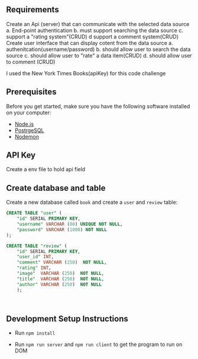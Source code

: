 ## Requirements
Create an Api (server) that can communicate with the selected data source
    a. End-point authentication
    b. must support searching the data source
    c. support a "rating system"(CRUD)
    d support a comment system(CRUD)
Create user interface that can display cotent from the data source
    a. authenitcation(username/password)
    b. should allow user to search the data source
    c. should allow user to "rate" a data item(CRUD)
    d. should allow user to comment (CRUD)
    
I used the New York Times Books(apiKey) for this code challenge

## Prerequisites

Before you get started, make sure you have the following software installed on your computer:

- [Node.js](https://nodejs.org/en/)
- [PostrgeSQL](https://www.postgresql.org/)
- [Nodemon](https://nodemon.io/)

## API Key
Create a env file to hold api field

## Create database and table

Create a new database called `book` and create a `user` and `review` table:

```SQL
CREATE TABLE "user" (
    "id" SERIAL PRIMARY KEY,
    "username" VARCHAR (80) UNIQUE NOT NULL,
    "password" VARCHAR (1000) NOT NULL
);

CREATE TABLE "review" (
	"id" SERIAL PRIMARY KEY,
 	"user_id" INT,
    "comment" VARCHAR (250)  NOT NULL,
    "rating" INT,
    "image"  VARCHAR (250)  NOT NULL,
    "title"  VARCHAR (250)  NOT NULL,
    "author" VARCHAR (250)  NOT NULL
	);




```


## Development Setup Instructions

- Run `npm install`

- Run `npm run server` and `npm run client` to get the program to run on DOM




